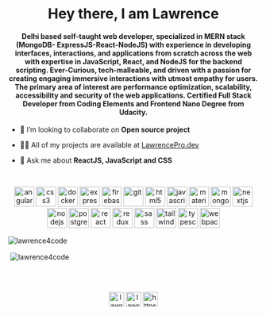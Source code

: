 <h1 align="center">Hey there, I am Lawrence</h1>
<h4 align="center">Delhi based self-taught web developer, specialized in MERN stack (MongoDB- ExpressJS-React-NodeJS) with experience in developing interfaces, interactions, and applications from scratch across the web with expertise in JavaScript, React, and NodeJS for the backend scripting. Ever-Curious, tech-malleable, and driven with a passion for creating engaging immersive interactions with utmost empathy for users. The primary area of interest are performance optimization, scalability, accessibility and security of the web applications. Certified Full Stack Developer from Coding Elements and Frontend Nano Degree from Udacity.</h4>

- 👯 I’m looking to collaborate on **Open source project**

- 👨‍💻 All of my projects are available at [LawrencePro.dev](LawrencePro.dev)

- 💬 Ask me about **ReactJS, JavaScript and CSS**

<br>

<p align="center"><img src="https://devicons.github.io/devicon/devicon.git/icons/angularjs/angularjs-original.svg" alt="angularjs" width="40" height="40"/> <img src="https://devicons.github.io/devicon/devicon.git/icons/css3/css3-original-wordmark.svg" alt="css3" width="40" height="40"/> <img src="https://devicons.github.io/devicon/devicon.git/icons/docker/docker-original-wordmark.svg" alt="docker" width="40" height="40"/> <img src="https://devicons.github.io/devicon/devicon.git/icons/express/express-original-wordmark.svg" alt="express" width="40" height="40"/> <img src="https://www.vectorlogo.zone/logos/firebase/firebase-icon.svg" alt="firebase" width="40" height="40"/> <img src="https://www.vectorlogo.zone/logos/git-scm/git-scm-icon.svg" alt="git" width="40" height="40"/> <img src="https://devicons.github.io/devicon/devicon.git/icons/html5/html5-original-wordmark.svg" alt="html5" width="40" height="40"/> <img src="https://devicons.github.io/devicon/devicon.git/icons/javascript/javascript-original.svg" alt="javascript" width="40" height="40"/> <img src="https://raw.githubusercontent.com/prplx/svg-logos/5585531d45d294869c4eaab4d7cf2e9c167710a9/svg/materialize.svg" alt="materialize" width="40" height="40"/> <img src="https://devicons.github.io/devicon/devicon.git/icons/mongodb/mongodb-original-wordmark.svg" alt="mongodb" width="40" height="40"/> <img src="https://cdn.worldvectorlogo.com/logos/nextjs-3.svg" alt="nextjs" width="40" height="40"/> <img src="https://devicons.github.io/devicon/devicon.git/icons/nodejs/nodejs-original-wordmark.svg" alt="nodejs" width="40" height="40"/> <img src="https://devicons.github.io/devicon/devicon.git/icons/postgresql/postgresql-original-wordmark.svg" alt="postgresql" width="40" height="40"/> <img src="https://devicons.github.io/devicon/devicon.git/icons/react/react-original-wordmark.svg" alt="react" width="40" height="40"/> <img src="https://devicons.github.io/devicon/devicon.git/icons/redux/redux-original.svg" alt="redux" width="40" height="40"/> <img src="https://devicons.github.io/devicon/devicon.git/icons/sass/sass-original.svg" alt="sass" width="40" height="40"/> <img src="https://www.vectorlogo.zone/logos/tailwindcss/tailwindcss-icon.svg" alt="tailwind" width="40" height="40"/> <img src="https://devicons.github.io/devicon/devicon.git/icons/typescript/typescript-original.svg" alt="typescript" width="40" height="40"/> <img src="https://devicons.github.io/devicon/devicon.git/icons/webpack/webpack-original.svg" alt="webpack" width="40" height="40"/></p>


<p><img align="center" src="https://github-readme-stats.vercel.app/api/top-langs/?username=lawrence4code&layout=compact&hide=html" alt="lawrence4code" /></p>


<p>&nbsp;<img align="center" src="https://github-readme-stats.vercel.app/api?username=lawrence4code&show_icons=true" alt="lawrence4code" /></p>

<br/>
<br/>
<p align="center">
<a href="https://twitter.com/lawrence4code" target="blank"><img align="center" src="https://cdn.jsdelivr.net/npm/simple-icons@3.0.1/icons/twitter.svg" alt="lawrence4code" height="30" width="30" /></a>
<a href="https://linkedin.com/in/lawrencedass" target="blank"><img align="center" src="https://cdn.jsdelivr.net/npm/simple-icons@3.0.1/icons/linkedin.svg" alt="lawrencedass" height="30" width="30" /></a>
<a href="https://stackoverflow.com/users/https://stackoverflow.com/users/7517950/lawrence" target="blank"><img align="center" src="https://cdn.jsdelivr.net/npm/simple-icons@3.0.1/icons/stackoverflow.svg" alt="https://stackoverflow.com/users/7517950/lawrence" height="30" width="30" /></a>
</p>

